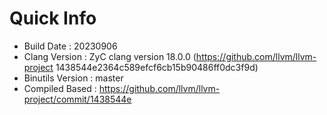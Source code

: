 # Quick Info
* Build Date : 20230906
* Clang Version : ZyC clang version 18.0.0 (https://github.com/llvm/llvm-project 1438544e2364c589efcf6cb15b90486ff0dc3f9d)
* Binutils Version : master
* Compiled Based : https://github.com/llvm/llvm-project/commit/1438544e

